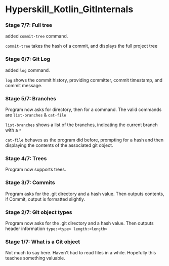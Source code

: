 # Hyperskill_Kotlin_GitInternals

### Stage 7/7: Full tree

added `commit-tree` command.

`commit-tree` takes the hash of a commit, and displays the full project tree

### Stage 6/7: Git Log

added `log` command.

`log` shows the commit history, providing committer, commit timestamp, and commit message.

### Stage 5/7: Branches

Program now asks for directory, then for a command.
The valid commands are `list-branches` & `cat-file`


`list-branches` shows a list of the branches, indicating the current branch with a `*`

`cat-file` behaves as the program did before, prompting for a hash and then displaying the contents of the associated git object.

### Stage 4/7: Trees

Program now supports trees.

### Stage 3/7: Commits

Program asks for the .git directory and a hash value.
Then outputs contents, if Commit, output is formatted slightly.

### Stage 2/7: Git object types

Program now asks for the .git directory and a hash value.
Then outputs header information `type:<type> length:<length>`

### Stage 1/7: What is a Git object

Not much to say here. Haven't had to read files in a while. Hopefully this teaches something valuable.